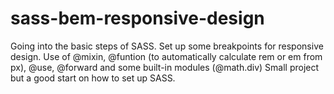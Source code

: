 # sass-bem-responsive-design

Going into the basic steps of SASS.
Set up some breakpoints for responsive design.
Use of @mixin, @funtion (to automatically calculate rem or em from px), @use, @forward and some built-in modules (@math.div)
Small project but a good start on how to set up SASS.
